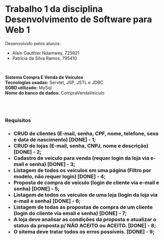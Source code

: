 <h1>Trabalho 1 da disciplina Desenvolvimento de Software para Web 1</h1>

Desenvolvido pelos alunos:<br/>
- Alain Gauthier Ndamwey, 725921
- Patrícia da Silva Ramos, 795410

<br/>

<b>Sistema Compra E Venda de Veículos</b><br/>
<b>Tecnologias usadas:</b> Servlet, JSP, JSTL e JDBC<br/>
<b>SGBD utilizado:</b> MySql <br/>
<b>Nome do banco de dados:</b> CompraVendaVeiculo <br/>

<br/> 
<br/>

<h3>Requisitos<h3/>

- CRUD de clientes (E-mail, senha, CPF, nome, telefone, sexo e data de nascimento) [DONE] - 1;
- CRUD de lojas (E-mail, senha, CNPJ, nome e descrição) [DONE] - 2;
- Cadastro de veículo para venda (requer login da loja via e-mail e senha) [DONE] - 3;
- Listagem de todos os veículos em uma página (Filtro por modelo, não requer login) [DONE] - 4;
- Proposta de compra de veículo (login de cliente via e-mail e senha) [DONE] - 5;
- Listagem de todos os veículos de uma loja (login da loja via e-mail e senha) [DONE] - 6;
- Listagem de todas as propostas de compra de um cliente (login do cliente via email e senha) [DONE] - 7;
- A loja deve analisar as condições da proposta e atualizar o status da proposta p/ NÃO ACEITO ou ACEITO. [DONE] - 8;
- O sitema deve tratar todos os erros possíveis. [DONE] - 9;

